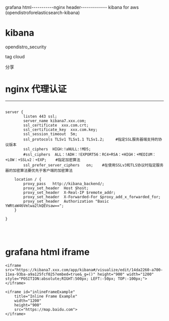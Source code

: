 grafana html-----------nginx header------------- kibana for aws (opendistroforelasticsearch-kibana)

# kibana 

opendistro_security

tag cloud 

分享

# nginx 代理认证
---

```

server {
        listen 443 ssl;
        server_name kibana7.xxx.com;
        ssl_certificate  xxx.com.crt;
        ssl_certificate_key  xxx.com.key;
        ssl_session_timeout  5m;
        ssl_protocols TLSv1 TLSv1.1 TLSv1.2;     #指定SSL服务器端支持的协议版本
        ssl_ciphers  HIGH:!aNULL:!MD5;
        #ssl_ciphers  ALL：!ADH：!EXPORT56：RC4+RSA：+HIGH：+MEDIUM：+LOW：+SSLv2：+EXP;    #指定加密算法
        ssl_prefer_server_ciphers   on;    #在使用SSLv3和TLS协议时指定服务器的加密算法要优先于客户端的加密算法

    location / {
        proxy_pass   http://kibana_backend/;
        proxy_set_header  Host $host;
        proxy_set_header  X-Real-IP $remote_addr;
        proxy_set_header  X-Forwarded-For $proxy_add_x_forwarded_for;
        proxy_set_header  Authorization "Basic YWRtaW46Vmlwa2lkQEVsaw==";
    }

}




```



# grafana html  iframe 



```
<iframe src="https://kibana7.xxx.com/app/kibana#/visualize/edit/14da2260-a700-11ea-93ba-a9a125fcf025?embed=true&_g=()" height="900" width="1200" style="POSITION:absolute;RIGHT:500px; LEFT:-50px; TOP:-100px;"></iframe>

```


```
<iframe id="inlineFrameExample"
    title="Inline Frame Example"
    width="1200"
    height="900"
    src="https://map.baidu.com">
</iframe>

```
